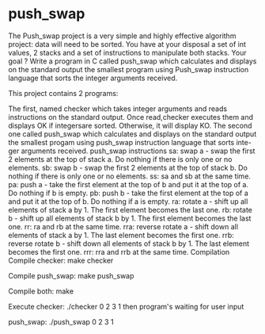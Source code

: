 # push_swap
The Push_swap project is a very simple and highly effective algorithm project: data will need to be sorted. You have at your disposal a set of int values, 2 stacks and a set of instructions to manipulate both stacks. Your goal ? Write a program in C called push_swap which calculates and displays on the standard output the smallest program using Push_swap instruction language that sorts the integer arguments received.

This project contains 2 programs:

The first, named checker which takes integer arguments and reads instructions on the standard output. Once read,checker executes them and displays OK if integersare sorted. Otherwise, it will display KO.
The second one called push_swap which calculates and displays on the standard output the smallest progam using push_swap instruction language that sorts inte-ger arguments received.
push_swap instructions
sa: swap a - swap the first 2 elements at the top of stack a. Do nothing if there is only one or no elements.
sb: swap b - swap the first 2 elements at the top of stack b. Do nothing if there is only one or no elements.
ss: sa and sb at the same time.
pa: push a - take the first element at the top of b and put it at the top of a. Do nothing if b is empty.
pb: push b - take the first element at the top of a and put it at the top of b. Do nothing if a is empty.
ra: rotate a - shift up all elements of stack a by 1. The first element becomes the last one.
rb: rotate b - shift up all elements of stack b by 1. The first element becomes the last one.
rr: ra and rb at the same time.
rra: reverse rotate a - shift down all elements of stack a by 1. The last element becomes the first one.
rrb: reverse rotate b - shift down all elements of stack b by 1. The last element becomes the first one.
rrr: rra and rrb at the same time.
Compilation
Compile checker: make checker

Compile push_swap: make push_swap

Compile both: make

Execute
checker: ./checker 0 2 3 1 then program's waiting for user input

push_swap: ./push_swap 0 2 3 1
